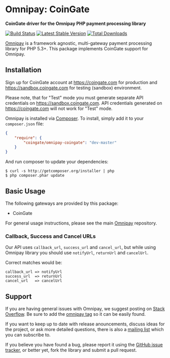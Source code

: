 # Omnipay: CoinGate

**CoinGate driver for the Omnipay PHP payment processing library**

[![Build Status](https://travis-ci.org/coingate/omnipay-coingate.png?branch=master)](https://travis-ci.org/coingate/omnipay-coingate)
[![Latest Stable Version](https://poser.pugx.org/coingate/omnipay-coingate/version.png)](https://packagist.org/packages/coingate/omnipay-coingate)
[![Total Downloads](https://poser.pugx.org/coingate/omnipay-coingate/d/total.png)](https://packagist.org/packages/coingate/omnipay-coingate)

[Omnipay](https://github.com/thephpleague/omnipay) is a framework agnostic, multi-gateway payment
processing library for PHP 5.3+. This package implements CoinGate support for Omnipay.

## Installation

Sign up for CoinGate account at <https://coingate.com> for production and <https://sandbox.coingate.com> for testing (sandbox) environment.

Please note, that for "Test" mode you must generate separate API credentials on <https://sandbox.coingate.com>. API credentials generated on <https://coingate.com> will not work for "Test" mode.

Omnipay is installed via [Composer](http://getcomposer.org/). To install, simply add it
to your `composer.json` file:

```json
{
    "require": {
        "coingate/omnipay-coingate": "dev-master"
    }
}
```

And run composer to update your dependencies:

    $ curl -s http://getcomposer.org/installer | php
    $ php composer.phar update

## Basic Usage

The following gateways are provided by this package:

* CoinGate

For general usage instructions, please see the main [Omnipay](https://github.com/thephpleague/omnipay)
repository.

### Callback, Success and Cancel URLs

Our API uses `callback_url`, `success_url` and `cancel_url`, but while using Omnipay library you should use `notifyUrl`, `returnUrl` and `cancelUrl`.

Correct matches would be:

```
callback_url => notifyUrl
success_url  => returnUrl
cancel_url   => cancelUrl
```

## Support

If you are having general issues with Omnipay, we suggest posting on
[Stack Overflow](http://stackoverflow.com/). Be sure to add the
[omnipay tag](http://stackoverflow.com/questions/tagged/omnipay) so it can be easily found.

If you want to keep up to date with release anouncements, discuss ideas for the project,
or ask more detailed questions, there is also a [mailing list](https://groups.google.com/forum/#!forum/omnipay) which
you can subscribe to.

If you believe you have found a bug, please report it using the [GitHub issue tracker](https://github.com/coingate/omnipay-coingate/issues),
or better yet, fork the library and submit a pull request.

